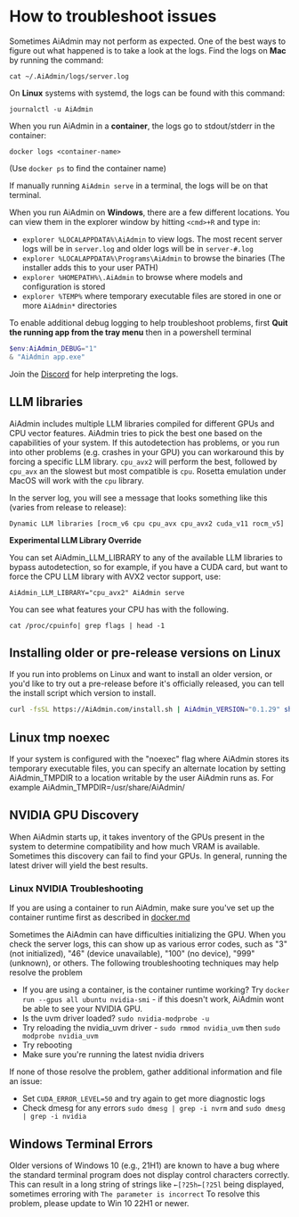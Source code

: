 # How to troubleshoot issues

Sometimes AiAdmin may not perform as expected. One of the best ways to figure out what happened is to take a look at the logs. Find the logs on **Mac** by running the command:

```shell
cat ~/.AiAdmin/logs/server.log
```

On **Linux** systems with systemd, the logs can be found with this command:

```shell
journalctl -u AiAdmin
```

When you run AiAdmin in a **container**, the logs go to stdout/stderr in the container:

```shell
docker logs <container-name>
```
(Use `docker ps` to find the container name)

If manually running `AiAdmin serve` in a terminal, the logs will be on that terminal.

When you run AiAdmin on **Windows**, there are a few different locations. You can view them in the explorer window by hitting `<cmd>+R` and type in:
- `explorer %LOCALAPPDATA%\AiAdmin` to view logs.  The most recent server logs will be in `server.log` and older logs will be in `server-#.log` 
- `explorer %LOCALAPPDATA%\Programs\AiAdmin` to browse the binaries (The installer adds this to your user PATH)
- `explorer %HOMEPATH%\.AiAdmin` to browse where models and configuration is stored
- `explorer %TEMP%` where temporary executable files are stored in one or more `AiAdmin*` directories

To enable additional debug logging to help troubleshoot problems, first **Quit the running app from the tray menu** then in a powershell terminal
```powershell
$env:AiAdmin_DEBUG="1"
& "AiAdmin app.exe"
```

Join the [Discord](https://discord.gg/AiAdmin) for help interpreting the logs.

## LLM libraries

AiAdmin includes multiple LLM libraries compiled for different GPUs and CPU vector features. AiAdmin tries to pick the best one based on the capabilities of your system. If this autodetection has problems, or you run into other problems (e.g. crashes in your GPU) you can workaround this by forcing a specific LLM library. `cpu_avx2` will perform the best, followed by `cpu_avx` an the slowest but most compatible is `cpu`. Rosetta emulation under MacOS will work with the `cpu` library. 

In the server log, you will see a message that looks something like this (varies from release to release):

```
Dynamic LLM libraries [rocm_v6 cpu cpu_avx cpu_avx2 cuda_v11 rocm_v5]
```

**Experimental LLM Library Override**

You can set AiAdmin_LLM_LIBRARY to any of the available LLM libraries to bypass autodetection, so for example, if you have a CUDA card, but want to force the CPU LLM library with AVX2 vector support, use:

```
AiAdmin_LLM_LIBRARY="cpu_avx2" AiAdmin serve
```

You can see what features your CPU has with the following.
```
cat /proc/cpuinfo| grep flags | head -1
```

## Installing older or pre-release versions on Linux

If you run into problems on Linux and want to install an older version, or you'd like to try out a pre-release before it's officially released, you can tell the install script which version to install.

```sh
curl -fsSL https://AiAdmin.com/install.sh | AiAdmin_VERSION="0.1.29" sh
```

## Linux tmp noexec 

If your system is configured with the "noexec" flag where AiAdmin stores its temporary executable files, you can specify an alternate location by setting AiAdmin_TMPDIR to a location writable by the user AiAdmin runs as. For example AiAdmin_TMPDIR=/usr/share/AiAdmin/

## NVIDIA GPU Discovery

When AiAdmin starts up, it takes inventory of the GPUs present in the system to determine compatibility and how much VRAM is available.  Sometimes this discovery can fail to find your GPUs.  In general, running the latest driver will yield the best results.

### Linux NVIDIA Troubleshooting

If you are using a container to run AiAdmin, make sure you've set up the container runtime first as described in [docker.md](./docker.md)

Sometimes the AiAdmin can have difficulties initializing the GPU. When you check the server logs, this can show up as various error codes, such as "3" (not initialized), "46" (device unavailable), "100" (no device), "999" (unknown), or others. The following troubleshooting techniques may help resolve the problem

- If you are using a container, is the container runtime working?  Try `docker run --gpus all ubuntu nvidia-smi` - if this doesn't work, AiAdmin wont be able to see your NVIDIA GPU.
- Is the uvm driver loaded? `sudo nvidia-modprobe -u`
- Try reloading the nvidia_uvm driver - `sudo rmmod nvidia_uvm` then `sudo modprobe nvidia_uvm`
- Try rebooting
- Make sure you're running the latest nvidia drivers

If none of those resolve the problem, gather additional information and file an issue:
- Set `CUDA_ERROR_LEVEL=50` and try again to get more diagnostic logs
- Check dmesg for any errors `sudo dmesg | grep -i nvrm` and `sudo dmesg | grep -i nvidia`


## Windows Terminal Errors

Older versions of Windows 10 (e.g., 21H1) are known to have a bug where the standard terminal program does not display control characters correctly.  This can result in a long string of strings like `←[?25h←[?25l` being displayed, sometimes erroring with `The parameter is incorrect`  To resolve this problem, please update to Win 10 22H1 or newer.
